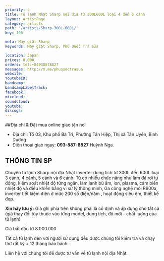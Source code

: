 ```yaml
---
priority: c
title: Tủ lạnh Nhật Sharp nội địa từ 300L600L loại 4 đến 6 cánh
layout: ArtistPage
category: artists
path: '/artists/Sharp-300L-600L/'
key: 195

meta: Máy giặt Sharp
keywords: Máy giặt Sharp, Phú Quốc Trà Sữa

location: Japan
prices: 8,000
orders: tel:+84938878827
messages: http://m.me/phuquoctrasua
website: 
YoutubeID: 
bandcamp: 
bandcampLabelTrack: 
facebook: 
mixcloud: 
soundcloud: 
youtube: 
discogs: 
---
```


##Địa chỉ & Đặt mua online giao tận nơi

- Địa chỉ: Tổ 03, Khu phố Bà Tri, Phường Tân Hiệp, Thị xã Tân Uyên, Bình Dương
- Điện thoại giao ngay: **093-887-8827** Huỳnh Nga.

## THÔNG TIN SP

Chuyên tủ lạnh Sharp nội địa Nhật inverter dung tích từ 300L đến 600L loại 3 cánh, 4 cánh, 5 cánh và 6 cánh. Tủ có nhiều chức năng như làm đá rơi tự động, kiểm soát nhiệt độ từng ngăn, làm lạnh bù ẩm, ion, plasma, cảm biến nhiệt độ và điều khiển bằng vi sử lý thông minh, Ga công nghệ mói R600a, inverter tiết kiệm điện ở mức 200 số điện/năm , hoạt động siêu êm, thiết kế đẹp.

**Xin hãy lưu ý:** Giá ghi phía trên không phải là cố định và áp dụng cho tất cả (giá thay đổi tùy thuộc vào từng model, dung tích, độ mới - chất lượng của tủ lạnh)

Giá bắt đầu từ 8.000.000

Tất cả tủ lạnh đến với người sử dụng đều được chúng tôi kiểm tra và chạy thử rất kỹ + 12 tháng bảo hành.

Liên hệ với chúng tôi để được tư vấn về tủ lạnh nội địa Nhật.

